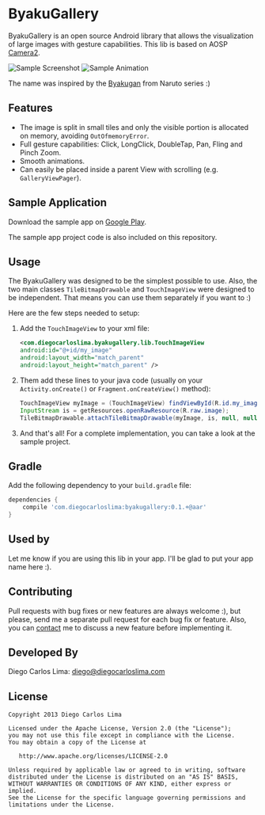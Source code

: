 # ByakuGallery
ByakuGallery is an open source Android library that allows the visualization of large images with gesture capabilities. This lib is based on AOSP [Camera2](https://android.googlesource.com/platform/packages/apps/Camera2/).

![Sample Screenshot](https://github.com/diegocarloslima/ByakuGallery/raw/master/sample.png)&nbsp;![Sample Animation](https://github.com/diegocarloslima/ByakuGallery/raw/master/sample_animation.gif)

The name was inspired by the [Byakugan](http://naruto.wikia.com/wiki/Byakugan) from Naruto series :)

## Features
- The image is split in small tiles and only the visible portion is allocated on memory, avoiding `OutOfmemoryError`.
- Full gesture capabilities: Click, LongClick, DoubleTap, Pan, Fling and Pinch Zoom.
- Smooth animations.
- Can easily be placed inside a parent View with scrolling (e.g. `GalleryViewPager`).

## Sample Application
Download the sample app on [Google Play](https://play.google.com/store/apps/details?id=com.diegocarloslima.byakugallery.sample).

The sample app project code is also included on this repository.

## Usage
The ByakuGallery was designed to be the simplest possible to use. Also, the two main classes `TileBitmapDrawable` and `TouchImageView` were designed to be independent. That means you can use them separately if you want to :)

Here are the few steps needed to setup:

1. Add the `TouchImageView` to your xml file:

    ```xml
    <com.diegocarloslima.byakugallery.lib.TouchImageView
    android:id="@+id/my_image"
    android:layout_width="match_parent"
    android:layout_height="match_parent" />
    ```
2. Them add these lines to your java code (usually on your `Activity.onCreate()` or `Fragment.onCreateView()` method):

    ```java
    TouchImageView myImage = (TouchImageView) findViewById(R.id.my_image);
    InputStream is = getResources.openRawResource(R.raw.image);
    TileBitmapDrawable.attachTileBitmapDrawable(myImage, is, null, null);
    ```
3. And that's all! For a complete implementation, you can take a look at the sample project.

## Gradle
Add the following dependency to your `build.gradle` file:

```groovy
dependencies {
    compile 'com.diegocarloslima:byakugallery:0.1.+@aar'
}
```

## Used by

Let me know if you are using this lib in your app. I'll be glad to put your app name here :).

## Contributing

Pull requests with bug fixes or new features are always welcome :), but please, send me a separate pull request for each bug fix or feature. Also, you can [contact](mailto:diego@diegocarloslima.com) me to discuss a new feature before implementing it.

## Developed By

Diego Carlos Lima: <diego@diegocarloslima.com>

## License

    Copyright 2013 Diego Carlos Lima

    Licensed under the Apache License, Version 2.0 (the "License");
    you may not use this file except in compliance with the License.
    You may obtain a copy of the License at

       http://www.apache.org/licenses/LICENSE-2.0

    Unless required by applicable law or agreed to in writing, software
    distributed under the License is distributed on an "AS IS" BASIS,
    WITHOUT WARRANTIES OR CONDITIONS OF ANY KIND, either express or implied.
    See the License for the specific language governing permissions and
    limitations under the License.
